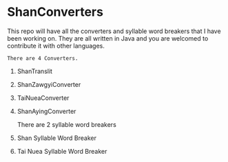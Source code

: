 # ShanConverters

This repo will have all the converters and syllable word breakers that I have been working on.
They are all written in Java and you are welcomed to contribute it with other languages.

    There are 4 Converters. 
1) ShanTranslit
2) ShanZawgyiConverter
3) TaiNueaConverter
4) ShanAyingConverter

    There are 2 syllable word breakers
1) Shan Syllable Word Breaker
2) Tai Nuea Syllable Word Breaker
